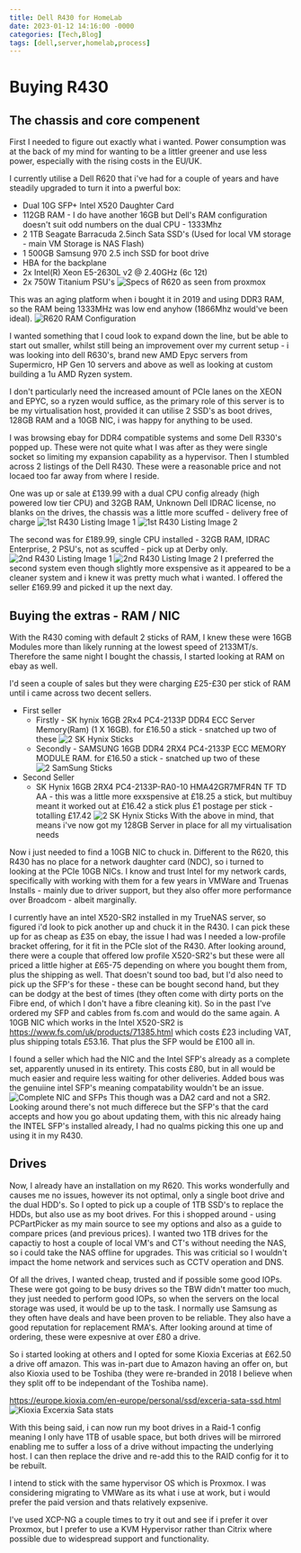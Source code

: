 ```yaml
---
title: Dell R430 for HomeLab
date: 2023-01-12 14:16:00 -0000
categories: [Tech,Blog]
tags: [dell,server,homelab,process]
---
```

# Buying R430

## The chassis and core compenent
First I needed to figure out exactly what i wanted. Power consumption was at the back of my mind for wanting to be a littler greener and use less power, especially with the rising costs in the EU/UK.

I currently utilise a Dell R620 that i've had for a couple of years and have steadily upgraded to turn it into a pwerful box:
- Dual 10G SFP+ Intel X520 Daughter Card
- 112GB RAM - I do have another 16GB but Dell's RAM configuration doesn't suit odd numbers on the dual CPU - 1333Mhz
- 2 1TB Seagate Barracuda 2.5inch Sata SSD's (Used for local VM storage - main VM Storage is NAS Flash)
- 1 500GB Samsung 970 2.5 inch SSD for boot drive
- HBA for the backplane
- 2x Intel(R) Xeon E5-2630L v2 @ 2.40GHz (6c 12t)
- 2x 750W Titanium PSU's
![Specs of R620 as seen from proxmox](/assets/img/2023-01-04/proxmox-specs-r620.png)


This was an aging platform when i bought it in 2019 and using DDR3 RAM, so the RAM being 1333MHz was low end anyhow (1866Mhz would've been ideal).
![R620 RAM Configuration](/assets/img/2023-01-04/IDRAC7-ddr3-ram-config.png)

I wanted something that I coud look to expand down the line, but be able to start out smaller, whilst still being an improvement over my current setup - i was looking into dell R630's, brand new AMD Epyc servers from Supermicro, HP Gen 10 servers and above as well as looking at custom building a 1u AMD Ryzen system.

I don't particularly need the increased amount of PCIe lanes on the XEON and EPYC, so a ryzen would suffice, as the primary role of this server is to be my virtualisation host, provided it can utilise 2 SSD's as boot drives, 128GB RAM and a 10GB NIC, i was happy for anything to be used.

I was browsing ebay for DDR4 compatible systems and some Dell R330's popped up. These were not quite what I was after as they were single socket so limiting my expansion capability as a hypervisor. Then I stumbled across 2 listings of the Dell R430. These were a reasonable price and not locaed too far away from where I reside.

One was up or sale at £139.99 with a dual CPU config already (high powered low tier CPU) and 32GB RAM, Unknown Dell IDRAC license, no blanks on the drives, the chassis was a little more scuffed - delivery free of charge
![1st R430 Listing Image 1](/assets/img/2023-01-04/139-99-r430-listing-pic-1.png)
![1st R430 Listing Image 2](/assets/img/2023-01-04/139-99-r430-listing-pic-2.png)

The second was for £189.99, single CPU installed - 32GB RAM, IDRAC Enterprise, 2 PSU's, not as scuffed - pick up at Derby only.
![2nd R430 Listing Image 1](/assets/img/2023-01-04/169-99-r430-listing-pic-1.png)
![2nd R430 Listing Image 2](/assets/img/2023-01-04/169-99-r430-listing-pic-2.png)
I preferred the second system even though slightly more exspensive as it appeared to be a cleaner system and i knew it was pretty much what i wanted.
I offered the seller £169.99 and picked it up the next day.

## Buying the extras - RAM / NIC
With the R430 coming with default 2 sticks of RAM, I knew these were 16GB Modules more than likely running at the lowest speed of 2133MT/s.
Therefore the same night I bought the chassis, I started looking at RAM on ebay as well.

I'd seen a couple of sales but they were charging £25-£30 per stick of RAM until i came across two decent sellers.
- First seller
    - Firstly - SK hynix 16GB 2Rx4 PC4-2133P DDR4 ECC Server Memory(Ram) (1 X 16GB). for £16.50 a stick - snatched up two of these
    ![2 SK Hynix Sticks](/assets/img/2023-01-04/first-in-list-ram-deals-16-50.png)
    - Secondly -  SAMSUNG 16GB DDR4 2RX4 PC4-2133P ECC MEMORY MODULE RAM. for £16.50 a stick - snatched up two of these
    ![2 SamSung Sticks](/assets/img/2023-01-04/second-in-list-ram-deals-16-50.png)
- Second Seller
    -  SK Hynix 16GB 2RX4 PC4-2133P-RA0-10 HMA42GR7MFR4N TF TD AA - this was a little more exxspensive at £18.25 a stick, but multibuy meant it worked out at £16.42 a stick plus £1 postage per stick - totalling £17.42
    ![2 SK Hynix Sticks](/assets/img/2023-01-04/third-in-list-ram-deals-18-25.png)
With the above in mind, that means i've now got my 128GB Server in place for all my virtualisation needs

Now i just needed to find a 10GB NIC to chuck in. Different to the R620, this R430 has no place for a network daughter card (NDC), so i turned to looking at the PCIe 10GB NICs. I know and trust Intel for my network cards, specifically with working with them for a few years in VMWare and Truenas Installs - mainly due to driver support, but they also offer more performance over Broadcom - albeit marginally.

I currently have an intel X520-SR2 installed in my TrueNAS server, so figured i'd look to pick another up and chuck it in the R430. I can pick these up for as cheap as £35 on ebay, the issue I had was I needed a low-profile bracket offering, for it fit in the PCIe slot of the R430.
After looking around, there were a couple that offered low profile X520-SR2's but these were all priced a little higher at £65-75 depending on where you bought them from, plus the shipping as well. That doesn't sound too bad, but I'd also need to pick up the SFP's for these - these can be bought second hand, but they can be dodgy at the best of times (they often come with dirty ports on the Fibre end, of which I don't have a fibre cleaning kit).
So in the past I've  ordered my SFP and cables from fs.com and would do the same again. A 10GB NIC which works in the Intel X520-SR2 is https://www.fs.com/uk/products/71385.html which costs £23 including VAT, plus shipping totals £53.16. That plus the SFP would be £100 all in.

I found a seller which had the NIC and the Intel SFP's already as a complete set, apparently unused in its entirety. This costs £80, but in all would be much easier and require less waiting for other deliveries. Added bous was the genuiine intel SFP's meaning compatability wouldn't be an issue.
![Complete NIC and SFPs](/assets/img/2023-01-04/10gb-nic-ebay-listing.png)
This though was a DA2 card and not a SR2. Looking around there's not much differece but the SFP's that the card accepts and how you go about updating them, with this nic already haing the INTEL SFP's installed already, I had no qualms picking this one up and using it in my R430.

## Drives
Now, I already have an installation on my R620. This works wonderfully and causes me no issues, however its not optimal, only a single boot drive and the dual HDD's. So I opted to pick up a couple of 1TB SSD's to replace the HDDs, but also use as my boot drives.
For this i shopped around - using PCPartPicker as my main source to see my options and also as a guide to compare prices (and previous prices).
I wanted two 1TB drives for the capactiy to host a couple of local VM's and CT's without needing the NAS, so i could take the NAS offline for upgrades. This was criticial so I wouldn't impact the home network and services such as CCTV operation and DNS.

Of all the drives, I wanted cheap, trusted and if possible some good IOPs. These were got going to be busy drives so the TBW didn't matter too much, they just needed to perform good IOPs, so when the servers on the local storage was used, it would be up to the task.
I normally use Samsung as they often have deals and have been proven to be reliable. They also have a good reputation for replacement RMA's. After looking around at time of ordering, these were expesnive at over £80 a drive.

So i started looking at others and I opted for some Kioxia Excerias at £62.50 a drive off amazon. This was in-part due to Amazon having an offer on, but also Kioxia used to be Toshiba (they were re-branded in 2018 I believe when they split off to be independant of the Toshiba name).

https://europe.kioxia.com/en-europe/personal/ssd/exceria-sata-ssd.html
![Kioxia Excerxia Sata stats](/assets/img/2023-01-04/kioxia-excercia-ssd-specs.png)

With this being said, i can now run my boot drives in a Raid-1 config meaning I only have 1TB of usable space, but both drives will be mirrored enabling me to suffer a loss of a drive without impacting the underlying host. I can then replace the drive and re-add this to the RAID config for it to be rebuilt.

I intend to stick with the same hypervisor OS which is Proxmox. I was considering migrating to VMWare as its what i use at work, but i would prefer the paid version and thats relatively expsenive.

I've used XCP-NG a couple times to try it out and see if i prefer it over Proxmox, but I prefer to use a KVM Hypervisor rather than Citrix where possible due to widespread support and functionality.